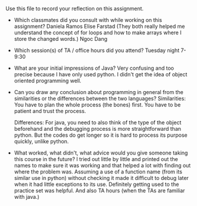 Use this file to record your reflection on this assignment.

- Which classmates did you consult with while working on this assignment?
    Daniela Ramos
    Elise Farstad (They both really helped me understand the concept of for loops and how to make arrays where I store the changed words.)
    Ngoc Dang

- Which session(s) of TA / office hours did you attend?
    <TA> Tuesday night 7-9:30

- What are your initial impressions of Java? 
    Very confusing and too precise because I have only used python. 
    I didn't get the idea of object oriented programming well. 

- Can you draw any conclusion about programming in general from the similarities or the differences between the two languages? 
    Similarities: You have to plan the whole process (the bones) first. You have to be patient and trust the process. 

    Differences: For java, you need to also think of the type of the object beforehand and the debugging process is more straightforward than python. But the codes do get longer so it is hard to process its purpose quickly, unlike python. 

- What worked, what didn't, what advice would you give someone taking this course in the future?
    I tried out little by little and printed out the names to make sure it was working and that helped a lot with finding out where the problem was. Assuming a use of a function name (from its similar use in python) without checking it made it difficult to debug later when it had little exceptions to its use. Definitely getting used to the practice set was helpful. And also TA hours (when the TAs are familiar with java.)
